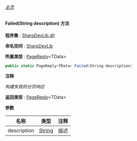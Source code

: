 ###### [主页](./Index.md "主页")

#### Failed(String description) 方法

**程序集** : [SharpDevLib.dll](./SharpDevLib.assembly.md "SharpDevLib.dll")

**命名空间** : [SharpDevLib](./SharpDevLib.namespace.md "SharpDevLib")

**所属类型** : [PageReply](./SharpDevLib.PageReply.1.md "PageReply")\<TData\>

``` csharp
public static PageReply<TData> Failed(String description)
```

**注释**

*构建失败的分页响应*



**返回类型** : [PageReply](./SharpDevLib.PageReply.1.md "PageReply")\<TData\>


**参数**

|名称|类型|注释|
|---|---|---|
|description|[String](https://learn.microsoft.com/en-us/dotnet/api/system.string "String")|描述|


